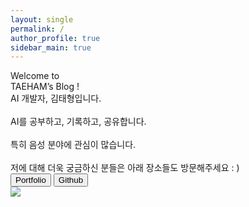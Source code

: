 ```yaml
---
layout: single
permalink: /
author_profile: true
sidebar_main: true 
---
```


<head>
    <meta charset="UTF-8">
    <meta http-equiv="X-UA-Compatible" content="IE=edge">
    <meta name="viewport" content="width=device-width, initial-scale=1.0">
    <title>Document</title>
    <link href="/indexs.css" rel="stylesheet" />
</head>
<body>
    <div class="background">
        <div class="introduction">
            <div class="title">Welcome to <br/>TAEHAM’s Blog !</div>
            <div class="text">
                AI 개발자, 김태형입니다.
                <br/><br/>AI를 공부하고, 기록하고, 공유합니다.
                <br/><br/>특히 음성 분야에 관심이 많습니다.
                <br/><br/>저에 대해 더욱 궁금하신 분들은 아래 장소들도 방문해주세요 : )
            </div>
            <div class="row_button">
                <a href="https://fluffy-game-5c1.notion.site/ML-Researcher-63ea087b87624901b69c72c79b59557a"><button class="button">Portfolio</button></a>
                <a href="https://github.com/kthworks"><button class="button">Github</button></a>
            </div>
        </div>
        <div>
            <img class="taeham_img" src="/taeham.png" />
        </div>
    </div>
</body>





